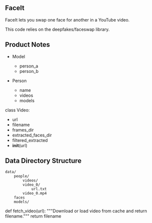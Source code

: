 ## FaceIt

FaceIt lets you swap one face for another in a YouTube video.

This code relies on the deepfakes/faceswap library.

## Product Notes


* Model
  * person_a
  * person_b

* Person
  * name
  * videos
  * models

class Video:
  * url
  * filename
  * frames_dir
  * extracted_faces_dir
  * filtered_extracted
  * __init__(url)


## Data Directory Structure

```
data/
    people/
        videos/
	    video_0/
	        url.txt
		video_0.mp4
	faces
    models/
```


def fetch_video(url):
    """Download or load video from cache and return filename."""
    return filename
